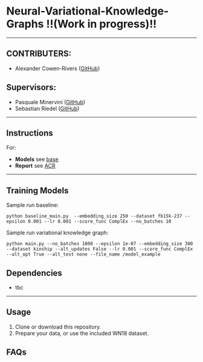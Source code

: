 
# Neural-Variational-Knowledge-Graphs !!(Work in progress)!!
-------
## CONTRIBUTERS:

- Alexander Cowen-Rivers ([GitHub](https://github.com/acr42)) 

## Supervisors:

- Pasquale Minervini ([GitHub](https://github.com/pminervini))
- Sebastian Riedel ([GitHub](https://github.com/riedelcastro))

-------

## Instructions

For:
- **Models** see [base](https://github.com/acr42/Neural-Variational-Knowledge-Graphs/blob/master/vkge/base.py)
- **Report** see [ACR](https://github.com/acr42)  

-------

## Training Models

Sample run baseline:

```
python baseline_main.py  --embedding_size 250 --dataset fb15k-237 --epsilon 0.001 --lr 0.001 --score_func ComplEx --no_batches 10
```



Sample run variational knowledge graph:

```
python main.py --no_batches 1000 --epsilon 1e-07 --embedding_size 300 --dataset kinship --alt_updates False --lr 0.001 --score_func ComplEx --alt_opt True --alt_test none --file_name /model_example
```



## Dependencies

- tbc


-------

## Usage

1. Clone or download this repository.
2. Prepare your data, or use the included WN18 dataset. 

## FAQs
